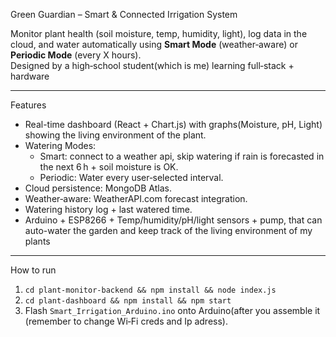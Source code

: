 Green Guardian – Smart & Connected Irrigation System

Monitor plant health (soil moisture, temp, humidity, light), log data in the cloud, and water automatically using **Smart Mode** (weather‑aware) or **Periodic Mode** (every X hours).  
Designed by a high‑school student(which is me) learning full‑stack + hardware

---

Features

- Real-time dashboard (React + Chart.js) with graphs(Moisture, pH, Light) showing the living environment of the plant.
- Watering Modes:
  - Smart: connect to a weather api, skip watering if rain is forecasted in the next 6 h + soil moisture is OK.
  - Periodic: Water every user‑selected interval.
- Cloud persistence: MongoDB Atlas.
- Weather‑aware: WeatherAPI.com forecast integration.
- Watering history log + last watered time.
- Arduino + ESP8266 + Temp/humidity/pH/light sensors + pump, that can auto-water the garden and keep track of the living environment of my plants

---

How to run
1. `cd plant-monitor-backend && npm install && node index.js`
2. `cd plant-dashboard && npm install && npm start`
3. Flash `Smart_Irrigation_Arduino.ino` onto Arduino(after you assemble it (remember to change Wi‑Fi creds and Ip adress).

